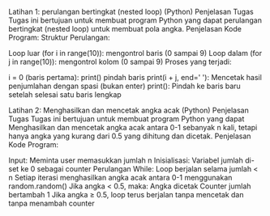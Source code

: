 Latihan 1: perulangan bertingkat (nested loop) (Python) Penjelasan Tugas Tugas ini bertujuan untuk membuat program Python yang dapat perulangan bertingkat (nested loop) untuk membuat pola angka. Penjelasan Kode Program: Struktur Perulangan:

Loop luar (for i in range(10)): mengontrol baris (0 sampai 9) Loop dalam (for j in range(10)): mengontrol kolom (0 sampai 9) Proses yang terjadi:

i = 0 (baris pertama): print() pindah baris print(i + j, end=' '): Mencetak hasil penjumlahan dengan spasi (bukan enter) print(): Pindah ke baris baru setelah selesai satu baris lengkap

Latihan 2: Menghasilkan dan mencetak angka acak (Python) Penjelasan Tugas Tugas ini bertujuan untuk membuat program Python yang dapat Menghasilkan dan mencetak angka acak antara 0-1 sebanyak n kali, tetapi hanya angka yang kurang dari 0.5 yang dihitung dan dicetak. Penjelasan Kode Program:

Input: Meminta user memasukkan jumlah n Inisialisasi: Variabel jumlah di-set ke 0 sebagai counter Perulangan While: Loop berjalan selama jumlah < n Setiap iterasi menghasilkan angka acak antara 0-1 menggunakan random.random() Jika angka < 0.5, maka: Angka dicetak Counter jumlah bertambah 1 Jika angka ≥ 0.5, loop terus berjalan tanpa mencetak dan tanpa menambah counter
